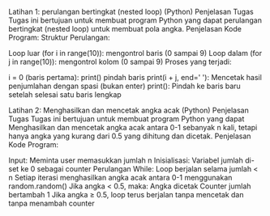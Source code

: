 Latihan 1: perulangan bertingkat (nested loop) (Python) Penjelasan Tugas Tugas ini bertujuan untuk membuat program Python yang dapat perulangan bertingkat (nested loop) untuk membuat pola angka. Penjelasan Kode Program: Struktur Perulangan:

Loop luar (for i in range(10)): mengontrol baris (0 sampai 9) Loop dalam (for j in range(10)): mengontrol kolom (0 sampai 9) Proses yang terjadi:

i = 0 (baris pertama): print() pindah baris print(i + j, end=' '): Mencetak hasil penjumlahan dengan spasi (bukan enter) print(): Pindah ke baris baru setelah selesai satu baris lengkap

Latihan 2: Menghasilkan dan mencetak angka acak (Python) Penjelasan Tugas Tugas ini bertujuan untuk membuat program Python yang dapat Menghasilkan dan mencetak angka acak antara 0-1 sebanyak n kali, tetapi hanya angka yang kurang dari 0.5 yang dihitung dan dicetak. Penjelasan Kode Program:

Input: Meminta user memasukkan jumlah n Inisialisasi: Variabel jumlah di-set ke 0 sebagai counter Perulangan While: Loop berjalan selama jumlah < n Setiap iterasi menghasilkan angka acak antara 0-1 menggunakan random.random() Jika angka < 0.5, maka: Angka dicetak Counter jumlah bertambah 1 Jika angka ≥ 0.5, loop terus berjalan tanpa mencetak dan tanpa menambah counter
